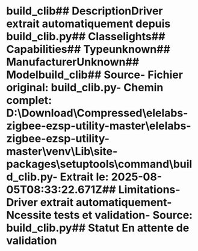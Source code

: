 # build_clib##  DescriptionDriver extrait automatiquement depuis build_clib.py##  Classelights##  Capabilities##  Typeunknown##  ManufacturerUnknown##  Modelbuild_clib##  Source- **Fichier original**: build_clib.py- **Chemin complet**: D:\Download\Compressed\elelabs-zigbee-ezsp-utility-master\elelabs-zigbee-ezsp-utility-master\venv\Lib\site-packages\setuptools\command\build_clib.py- **Extrait le**: 2025-08-05T08:33:22.671Z##  Limitations- Driver extrait automatiquement- Ncessite tests et validation- Source: build_clib.py##  Statut En attente de validation